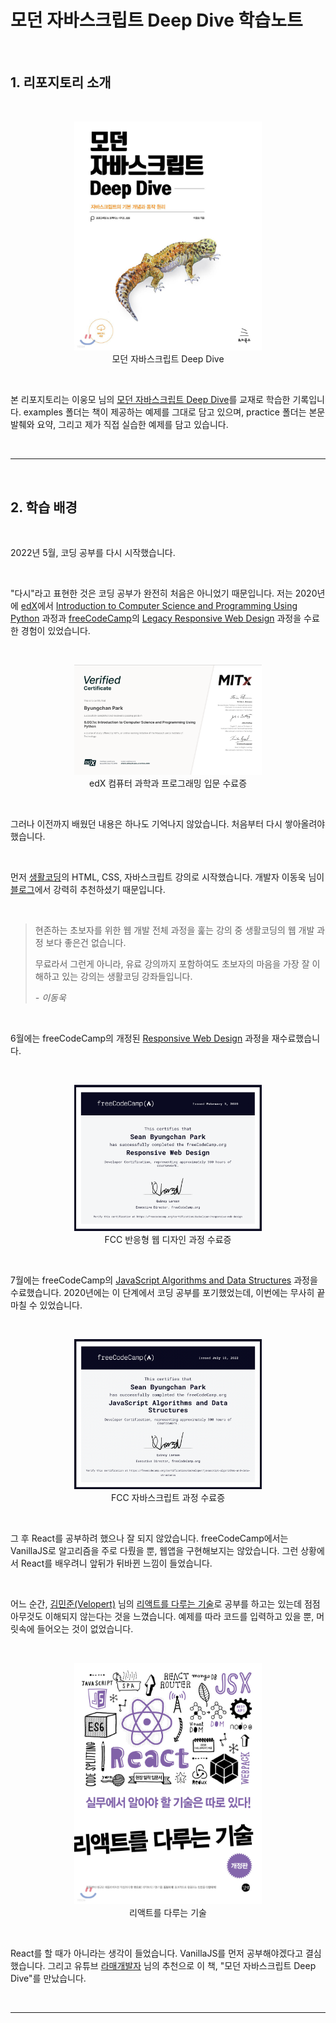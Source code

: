 # 모던 자바스크립트 Deep Dive 학습노트

<br>

## 1. 리포지토리 소개

<br>

<figure align="center">
<img src="./mjs-cover.jpeg" alt="모던 자바스크립트 Deep Dive 표지 사진" width="300"/>
<figcaption>모던 자바스크립트 Deep Dive</figcatipn>
</figure>

<br>

본 리포지토리는 이웅모 님의 [모던 자바스크립트 Deep Dive](https://wikibook.co.kr/mjs/)를 교재로 학습한 기록입니다. examples 폴더는 책이 제공하는 예제를 그대로 담고 있으며, practice 폴더는 본문 발췌와 요약, 그리고 제가 직접 실습한 예제를 담고 있습니다.

<br>

---

<br>

## 2. 학습 배경

<br>

2022년 5월, 코딩 공부를 다시 시작했습니다.

<br>

"다시"라고 표현한 것은 코딩 공부가 완전히 처음은 아니었기 때문입니다. 저는 2020년에 [edX](https://www.edx.org/)에서 [Introduction to Computer Science and Programming Using Python](https://www.edx.org/course/introduction-to-computer-science-and-programming-7) 과정과 [freeCodeCamp](https://www.freecodecamp.org/)의 [Legacy Responsive Web Design](https://www.freecodecamp.org/learn/responsive-web-design/) 과정을 수료한 경험이 있었습니다.

<br>

<figure align="center">
<img src="./edx-python-certificate.png" alt="edX '파이썬을 이용한 컴퓨터 과학과 프로그래밍 입문' 수료증" width="300"/>
<figcaption>edX 컴퓨터 과학과 프로그래밍 입문 수료증</figcaption>
</figure>

<br>

그러나 이전까지 배웠던 내용은 하나도 기억나지 않았습니다. 처음부터 다시 쌓아올려야 했습니다.

<br>

먼저 [생활코딩](https://opentutorials.org/course/1)의 HTML, CSS, 자바스크립트 강의로 시작했습니다. 개발자 이동욱 님이 [블로그](https://jojoldu.tistory.com/505)에서 강력히 추천하셨기 때문입니다.

<br>

> 현존하는 초보자를 위한 웹 개발 전체 과정을 훑는 강의 중 생활코딩의 웹 개발 과정 보다 좋은건 없습니다.
>
> 무료라서 그런게 아니라, 유료 강의까지 포함하여도 초보자의 마음을 가장 잘 이해하고 있는 강의는 생활코딩 강좌들입니다.
>
> _- 이동욱_

<br>

6월에는 freeCodeCamp의 개정된 [Responsive Web Design](https://www.freecodecamp.org/learn/2022/responsive-web-design/) 과정을 재수료했습니다.

<br>

<figure align="center">
<img src="./fcc-web-certificate.png" alt="freeCodeCamp '반응형 웹 디자인' 과정 수료증" width="300"/>
<figcaption>FCC 반응형 웹 디자인 과정 수료증</figcaption>
</figure>

<br>

7월에는 freeCodeCamp의 [JavaScript Algorithms and Data Structures](https://www.freecodecamp.org/learn/javascript-algorithms-and-data-structures/) 과정을 수료했습니다. 2020년에는 이 단계에서 코딩 공부를 포기했었는데, 이번에는 무사히 끝마칠 수 있었습니다.

<br>

<figure align="center">
<img src="./fcc-js-certificate.png" alt="freeCodeCamp '자바스크립트 알고리즘 & 자료구조' 과정 수료증" width="300"/>
<figcaption>FCC 자바스크립트 과정 수료증</figcaption>
</figure>

<br>

그 후 React를 공부하려 했으나 잘 되지 않았습니다. freeCodeCamp에서는 VanillaJS로 알고리즘을 주로 다뤘을 뿐, 웹앱을 구현해보지는 않았습니다. 그런 상황에서 React를 배우려니 앞뒤가 뒤바뀐 느낌이 들었습니다.

<br>

어느 순간, [김민준(Velopert)](https://github.com/velopert) 님의 [리액트를 다루는 기술](http://www.yes24.com/Product/Goods/78233628)로 공부를 하고는 있는데 점점 아무것도 이해되지 않는다는 것을 느꼈습니다. 예제를 따라 코드를 입력하고 있을 뿐, 머릿속에 들어오는 것이 없었습니다.

<br>

<figure align="center">
<img src="./velopert-react.jpeg" alt="김민준(Velopert) 님의 '리액트를 다루는 기술'" width="300"/>
<figcaption>리액트를 다루는 기술</figcaption>
</figure>

<br>

React를 할 때가 아니라는 생각이 들었습니다. VanillaJS를 먼저 공부해야겠다고 결심했습니다. 그리고 유튜브 [라매개발자](https://youtu.be/YbVuqWD12Ko) 님의 추천으로 이 책, "모던 자바스크립트 Deep Dive"를 만났습니다.

<br>

---

<br>

